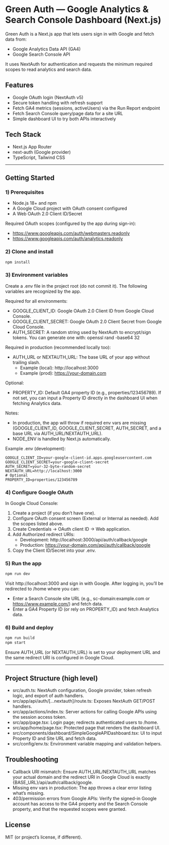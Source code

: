 # Green Auth — Google Analytics & Search Console Dashboard (Next.js)

Green Auth is a Next.js app that lets users sign in with Google and fetch data from:
- Google Analytics Data API (GA4)
- Google Search Console API

It uses NextAuth for authentication and requests the minimum required scopes to read analytics and search data.

## Features
- Google OAuth login (NextAuth v5)
- Secure token handling with refresh support
- Fetch GA4 metrics (sessions, activeUsers) via the Run Report endpoint
- Fetch Search Console query/page data for a site URL
- Simple dashboard UI to try both APIs interactively

## Tech Stack
- Next.js App Router
- next-auth (Google provider)
- TypeScript, Tailwind CSS

---

## Getting Started

### 1) Prerequisites
- Node.js 18+ and npm
- A Google Cloud project with OAuth consent configured
- A Web OAuth 2.0 Client ID/Secret

Required OAuth scopes (configured by the app during sign-in):
- https://www.googleapis.com/auth/webmasters.readonly
- https://www.googleapis.com/auth/analytics.readonly

### 2) Clone and install
```bash
npm install
```

### 3) Environment variables
Create a .env file in the project root (do not commit it). The following variables are recognized by the app.

Required for all environments:
- GOOGLE_CLIENT_ID: Google OAuth 2.0 Client ID from Google Cloud Console.
- GOOGLE_CLIENT_SECRET: Google OAuth 2.0 Client Secret from Google Cloud Console.
- AUTH_SECRET: A random string used by NextAuth to encrypt/sign tokens. You can generate one with: openssl rand -base64 32

Required in production (recommended locally too):
- AUTH_URL or NEXTAUTH_URL: The base URL of your app without trailing slash.
  - Example (local): http://localhost:3000
  - Example (prod): https://your-domain.com

Optional:
- PROPERTY_ID: Default GA4 property ID (e.g., properties/123456789). If not set, you can input a Property ID directly in the dashboard UI when fetching Analytics data.

Notes:
- In production, the app will throw if required env vars are missing (GOOGLE_CLIENT_ID, GOOGLE_CLIENT_SECRET, AUTH_SECRET, and a base URL via AUTH_URL/NEXTAUTH_URL).
- NODE_ENV is handled by Next.js automatically.

Example .env (development):
```
GOOGLE_CLIENT_ID=your-google-client-id.apps.googleusercontent.com
GOOGLE_CLIENT_SECRET=your-google-client-secret
AUTH_SECRET=your-32-byte-random-secret
NEXTAUTH_URL=http://localhost:3000
# Optional
PROPERTY_ID=properties/123456789
```

### 4) Configure Google OAuth
In Google Cloud Console:
1. Create a project (if you don’t have one).
2. Configure OAuth consent screen (External or Internal as needed). Add the scopes listed above.
3. Create Credentials -> OAuth client ID -> Web application.
4. Add Authorized redirect URIs:
   - Development: http://localhost:3000/api/auth/callback/google
   - Production: https://your-domain.com/api/auth/callback/google
5. Copy the Client ID/Secret into your .env.

### 5) Run the app
```bash
npm run dev
```
Visit http://localhost:3000 and sign in with Google. After logging in, you’ll be redirected to /home where you can:
- Enter a Search Console site URL (e.g., sc-domain:example.com or https://www.example.com/) and fetch data.
- Enter a GA4 Property ID (or rely on PROPERTY_ID) and fetch Analytics data.

### 6) Build and deploy
```bash
npm run build
npm start
```
Ensure AUTH_URL (or NEXTAUTH_URL) is set to your deployment URL and the same redirect URI is configured in Google Cloud.

---

## Project Structure (high level)
- src/auth.ts: NextAuth configuration, Google provider, token refresh logic, and export of auth handlers.
- src/app/api/auth/[...nextauth]/route.ts: Exposes NextAuth GET/POST handlers.
- src/app/actions/index.ts: Server actions for calling Google APIs using the session access token.
- src/app/page.tsx: Login page; redirects authenticated users to /home.
- src/app/home/page.tsx: Protected page that renders the dashboard UI.
- src/components/dashboard/SimpleGoogleAPIDashboard.tsx: UI to input Property ID and Site URL and fetch data.
- src/config/env.ts: Environment variable mapping and validation helpers.

## Troubleshooting
- Callback URI mismatch: Ensure AUTH_URL/NEXTAUTH_URL matches your actual domain and the redirect URI in Google Cloud is exactly {BASE_URL}/api/auth/callback/google.
- Missing env vars in production: The app throws a clear error listing what’s missing.
- 403/permission errors from Google APIs: Verify the signed-in Google account has access to the GA4 property and the Search Console property, and that the requested scopes were granted.

## License
MIT (or project’s license, if different).
